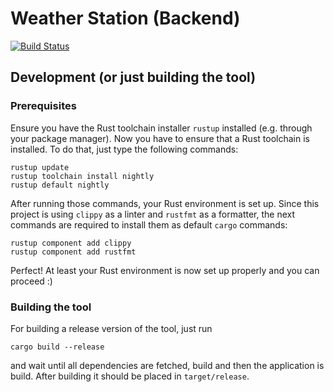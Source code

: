 # Weather Station (Backend)

[![Build Status](https://travis-ci.org/thuetz/weather_station_backend.svg?branch=master)](https://travis-ci.org/thuetz/weather_station_backend)

## Development (or just building the tool)

### Prerequisites
Ensure you have the Rust toolchain installer `rustup` installed (e.g. through your
package manager). Now you have to ensure that a Rust toolchain is installed. To do that,
just type the following commands:

```text
rustup update
rustup toolchain install nightly
rustup default nightly
```

After running those commands, your Rust environment is set up. Since this project is using
`clippy` as a linter and `rustfmt` as a formatter, the next commands are required to install
them as default `cargo` commands:

```text
rustup component add clippy
rustup component add rustfmt
```

Perfect! At least your Rust environment is now set up properly and you can proceed :)

### Building the tool
For building a release version of the tool, just run

```text
cargo build --release
```

and wait until all dependencies are fetched, build and then the application is build. After
building it should be placed in `target/release`.
